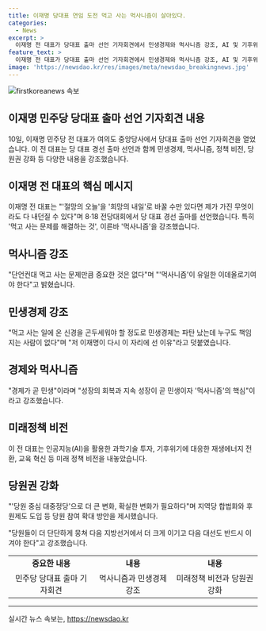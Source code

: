 ```yaml
---
title: 이재명 당대표 연임 도전 먹고 사는 먹사니즘이 살아있다.
categories:
  - News
excerpt: >
  이재명 전 대표가 당대표 출마 선언 기자회견에서 민생경제와 먹사니즘 강조, AI 및 기후위기 해결 등 미래 비전 제시. 당원권 강화와 지방선거, 대선 승리 강조. 변화 필요성과 당원 참여 확대 방안 제시. 먹고 사는 문제 해결이 최우선이라며 열정적인 입장을 피력했습니다.
feature_text: >
  이재명 전 대표가 당대표 출마 선언 기자회견에서 민생경제와 먹사니즘 강조, AI 및 기후위기 해결 등 미래 비전 제시. 당원권 강화와 지방선거, 대선 승리 강조. 변화 필요성과 당원 참여 확대 방안 제시. 먹고 사는 문제 해결이 최우선이라며 열정적인 입장을 피력했습니다.
image: 'https://newsdao.kr/res/images/meta/newsdao_breakingnews.jpg'
---
```


<p><img src="https://newsdao.kr/res/images/meta/newsdao_breakingnews.jpg" alt="firstkoreanews 속보" /></p>

<h2 data-ke-size="size26">이재명 민주당 당대표 출마 선언 기자회견 내용</h2>

<p data-ke-size="size16">10일, 이재명 민주당 전 대표가 여의도 중앙당사에서 당대표 출마 선언 기자회견을 열었습니다. 이 전 대표는 당 대표 경선 출마 선언과 함께 민생경제, 먹사니즘, 정책 비전, 당원권 강화 등 다양한 내용을 강조했습니다.</p>

<h2 data-ke-size="size26">이재명 전 대표의 핵심 메시지</h2>

<p data-ke-size="size16">이재명 전 대표는 "'절망의 오늘'을 '희망의 내일'로 바꿀 수만 있다면 제가 가진 무엇이라도 다 내던질 수 있다"며 8·18 전당대회에서 당 대표 경선 출마를 선언했습니다. 특히 '먹고 사는 문제를 해결하는 것', 이른바 '먹사니즘'을 강조했습니다.</p>

<h2 data-ke-size="size26">먹사니즘 강조</h2>

<p data-ke-size="size16">"단언컨대 먹고 사는 문제만큼 중요한 것은 없다"며 "'먹사니즘'이 유일한 이데올로기여야 한다"고 밝혔습니다.</p>

<h2 data-ke-size="size26">민생경제 강조</h2>

<p data-ke-size="size16">"먹고 사는 일에 온 신경을 곤두세워야 할 정도로 민생경제는 파탄 났는데 누구도 책임지는 사람이 없다"며 "저 이재명이 다시 이 자리에 선 이유"라고 덧붙였습니다.</p>

<h2 data-ke-size="size26">경제와 먹사니즘</h2>

<p data-ke-size="size16">"경제가 곧 민생"이라며 "성장의 회복과 지속 성장이 곧 민생이자 '먹사니즘'의 핵심"이라고 강조했습니다.</p>

<h2 data-ke-size="size26">미래정책 비전</h2>

<p data-ke-size="size16">이 전 대표는 인공지능(AI)을 활용한 과학기술 투자, 기후위기에 대응한 재생에너지 전환, 교육 혁신 등 미래 정책 비전을 내놓았습니다.</p>

<h2 data-ke-size="size26">당원권 강화</h2>

<p data-ke-size="size16">"'당원 중심 대중정당'으로 더 큰 변화, 확실한 변화가 필요하다"며 지역당 합법화와 후원제도 도입 등 당원 참여 확대 방안을 제시했습니다.</p>

<p data-ke-size="size16">"당원들이 더 단단하게 뭉쳐 다음 지방선거에서 더 크게 이기고 다음 대선도 반드시 이겨야 한다"고 강조했습니다.</p>

<table>
  <tr>
    <td style="text-align: center; height: 17px;"><b>중요한 내용</b></td>
    <td style="text-align: center; height: 17px;"><b>내용</b></td>
    <td style="text-align: center; height: 17px;"><b>내용</b></td>
  </tr>
  <tr>
    <td style="text-align: center;">민주당 당대표 출마 기자회견</td>
    <td style="text-align: center;">먹사니즘과 민생경제 강조</td>
    <td style="text-align: center;">미래정책 비전과 당원권 강화</td>
  </tr>
</table>

<hr>
실시간 뉴스 속보는, <a href="https://newsdao.kr" rel="dofollow">https://newsdao.kr</a>


